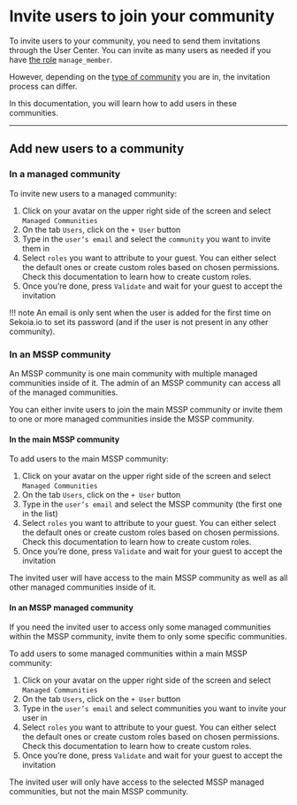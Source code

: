 # Invite users to join your community

To invite users to your community, you need to send them invitations through the User Center. You can invite as many users as needed if you have [the role](/manage_users/#needed-role-and-permissions) `manage_member`. 

However, depending on the [type of community](/getting_started/create_community.md) you are in, the invitation process can differ. 

In this documentation, you will learn how to add users in these communities.

---

## Add new users to a community

### In a managed community

To invite new users to a managed community:

1. Click on your avatar on the upper right side of the screen and select `Managed Communities`
2. On the tab `Users`, click on the `+ User` button
3. Type in the `user’s email` and select the `community` you want to invite them in
4. Select `roles` you want to attribute to your guest. You can either select the default ones or create custom roles based on chosen permissions. Check this documentation to learn how to create custom roles. 
5. Once you’re done, press `Validate` and wait for your guest to accept the invitation

!!! note
     An email is only sent when the user is added for the first time on Sekoia.io to set its password (and if the user is not present in any other community).

### In an MSSP community

An MSSP community is one main community with multiple managed communities inside of it. The admin of an MSSP community can access all of the managed communities.

You can either invite users to join the main MSSP community or invite them to one or more managed communities inside the MSSP community. 

#### In the main MSSP community

To add users to the main MSSP community: 

1. Click on your avatar on the upper right side of the screen and select `Managed Communities`
2. On the tab `Users`, click on the `+ User` button
3. Type in the `user’s email` and select the MSSP community (the first one in the list) 
4. Select `roles` you want to attribute to your guest. You can either select the default ones or create custom roles based on chosen permissions. Check this documentation to learn how to create custom roles. 
5. Once you’re done, press `Validate` and wait for your guest to accept the invitation

The invited user will have access to the main MSSP community as well as all other managed communities inside of it. 

#### In an MSSP managed community

If you need the invited user to access only some managed communities within the MSSP community, invite them to only some specific communities. 

To add users to some managed communities within a main MSSP community: 

1. Click on your avatar on the upper right side of the screen and select `Managed Communities`
2. On the tab `Users`, click on the `+ User` button
3. Type in the `user’s email` and select communities you want to invite your user in
4. Select `roles` you want to attribute to your guest. You can either select the default ones or create custom roles based on chosen permissions. Check this documentation to learn how to create custom roles. 
5. Once you’re done, press `Validate` and wait for your guest to accept the invitation

The invited user will only have access to the selected MSSP managed communities, but not the main MSSP community.
